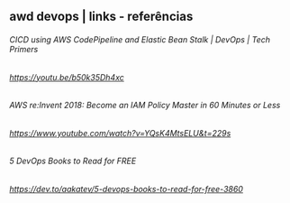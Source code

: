 
## awd devops | links - referências<br>

###### CICD using AWS CodePipeline and Elastic Bean Stalk | DevOps | Tech Primers<br>
###### https://youtu.be/b50k35Dh4xc

###### AWS re:Invent 2018: Become an IAM Policy Master in 60 Minutes or Less<br>
###### https://www.youtube.com/watch?v=YQsK4MtsELU&t=229s

###### 5 DevOps Books to Read for FREE
###### https://dev.to/aakatev/5-devops-books-to-read-for-free-3860
